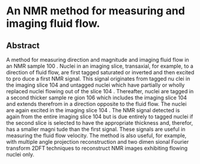 # An NMR method for measuring and imaging fluid flow.

## Abstract
A method for measuring direction and magnitude and imaging fluid flow in an NMR sample 100 . Nuclei in an imaging slice, transaxial, for example, to a direction of fluid flow, are first tagged saturated or inverted and then excited to pro duce a first NMR signal. This signal originates from tagged nu clei in the imaging slice 104 and untagged nuclei which have partially or wholly replaced nuclei flowing out of the slice 104 . Thereafter, nuclei are tagged in a second thicker sample re gion 106 which includes the imaging slice 104 and extends therefrom in a direction opposite to the fluid flow. The nuclei are again excited in the imaging slice 104 . The NMR signal detected is again from the entire imaging slice 104 but is due entirely to tagged nuclei if the second slice is selected to have the appropriate thickness and, therefor, has a smaller magni tude than the first signal. These signals are useful in measuring the fluid flow velocity. The method is also useful, for example, with multiple angle projection reconstruction and two dimen sional Fourier transform 2DFT techniques to reconstruct NMR images exhibiting flowing nuclei only.